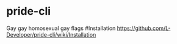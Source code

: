 # pride-cli
Gay gay homosexual gay flags
#Installation
https://github.com/L-Developer/pride-cli/wiki/Installation
